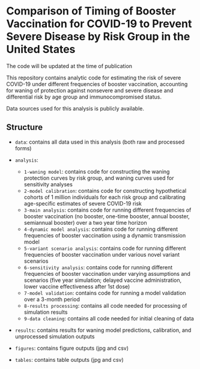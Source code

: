 # Comparison of Timing of Booster Vaccination for COVID-19 to Prevent Severe Disease by Risk Group in the United States

The code will be updated at the time of publication

This repository contains analytic code for estimating the risk of severe COVID-19 under different frequencies of booster vaccination, accounting for waning of protection against nonsevere and severe disease and differential risk by age group and immunocompromised status.

Data sources used for this analysis is publicly available. 

## Structure
* `data`: contains all data used in this analysis (both raw and processed forms)
* `analysis`:
  * `1-waning model`: contains code for constructing the waning protection curves by risk group, and waning curves used for sensitivity analyses
  * `2-model calibration`: contains code for constructing hypothetical cohorts of 1 million individuals for each risk group and calibrating age-specific estimates of severe COVID-19 risk 
  * `3-main analysis`: contains code for running different frequencies of booster vaccination (no booster, one-time booster, annual booster, semiannual booster) over a two year time horizon
  * `4-dynamic model analysis`: contains code for running different frequencies of booster vaccination using a dynamic transmission model
  *  `5-variant scenario analysis`: contains code for running different frequencies of booster vaccination under various novel variant scenarios
  *  `6-sensitivity analysis`: contains code for running different frequencies of booster vaccination under varying assumptions and scenarios (five year simulation; delayed vaccine administration, lower vaccine effectiveness after 1st dose)
  *  `7-model validation`: contains code for running a model validation over a 3-month period
  *  `8-results processing`: contains all code needed for processing of simulation results
  *  `9-data cleaning`: contains all code needed for initial cleaning of data

* `results`: contains results for waning model predictions, calibration, and unprocessed simulation outputs
* `figures`: contains figure outputs (jpg and csv)
* `tables`: contains table outputs (jpg and csv)
